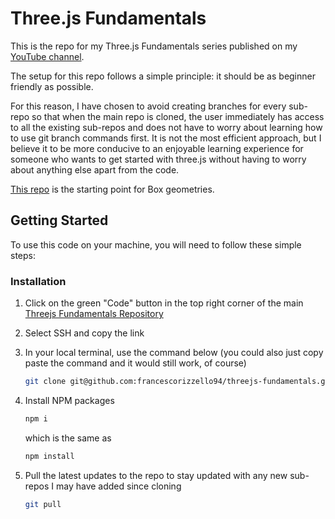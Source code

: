 # Three.js Fundamentals

This is the repo for my Three.js Fundamentals series published on my [YouTube channel](https://www.youtube.com/channel/UCJUzPxH0xLf7steekQucyxQ).

The setup for this repo follows a simple principle: it should be as beginner friendly as possible.

For this reason, I have chosen to avoid creating branches for every sub-repo so that when the main repo is cloned, the user immediately has access to all the existing sub-repos and does not have to worry about learning how to use git branch commands first.
It is not the most efficient approach, but I believe it to be more conducive to an enjoyable learning experience for someone who wants to get started with three.js without having to worry about anything else apart from the code.

[This repo]() is the starting point for Box geometries.


<!-- GETTING STARTED -->
## Getting Started

To use this code on your machine, you will need to follow these simple steps:

### Installation

1. Click on the green "Code" button in the top right corner of the main [Threejs Fundamentals Repository](https://github.com/francescorizzello94/threejs-fundamentals)
2. Select SSH and copy the link
3. In your local terminal, use the command below (you could also just copy paste the command and it would still work, of course)
   ```sh
   git clone git@github.com:francescorizzello94/threejs-fundamentals.git
   ```
3. Install NPM packages
   ```sh
   npm i
   ```
   which is the same as
   
   ```sh
   npm install
   ```
4. Pull the latest updates to the repo to stay updated with any new sub-repos I may have added since cloning
   ```sh
   git pull
   ```

